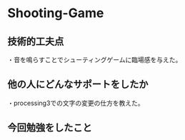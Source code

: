 # Shooting-Game

## 技術的工夫点
・音を鳴らすことでシューティングゲームに臨場感を与えた。

## 他の人にどんなサポートをしたか
・processing3での文字の変更の仕方を教えた。

## 今回勉強をしたこと
